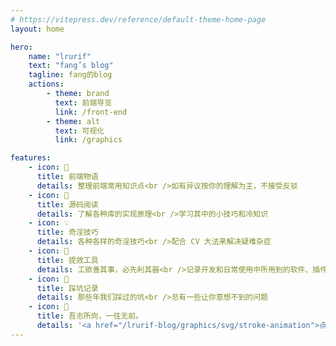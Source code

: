 ```yaml
---
# https://vitepress.dev/reference/default-theme-home-page
layout: home

hero:
    name: "lrurif"
    text: "fang’s blog"
    tagline: fang的blog
    actions:
        - theme: brand
          text: 前端导览
          link: /front-end
        - theme: alt
          text: 可视化
          link: /graphics

features:
    - icon: 📖
      title: 前端物语
      details: 整理前端常用知识点<br />如有异议按你的理解为主，不接受反驳
    - icon: 📘
      title: 源码阅读
      details: 了解各种库的实现原理<br />学习其中的小技巧和冷知识
    - icon: 💡
      title: 奇淫技巧
      details: 各种各样的奇淫技巧<br />配合 CV 大法来解决疑难杂症
    - icon: 🧰
      title: 提效工具
      details: 工欲善其事，必先利其器<br />记录开发和日常使用中所用到的软件、插件、扩展等
    - icon: 🐞
      title: 踩坑记录
      details: 那些年我们踩过的坑<br />总有一些让你意想不到的问题
    - icon: 💯
      title: 吾志所向，一往无前。
      details: '<a href="/lrurif-blog/graphics/svg/stroke-animation">点击→</a>'
---
```

